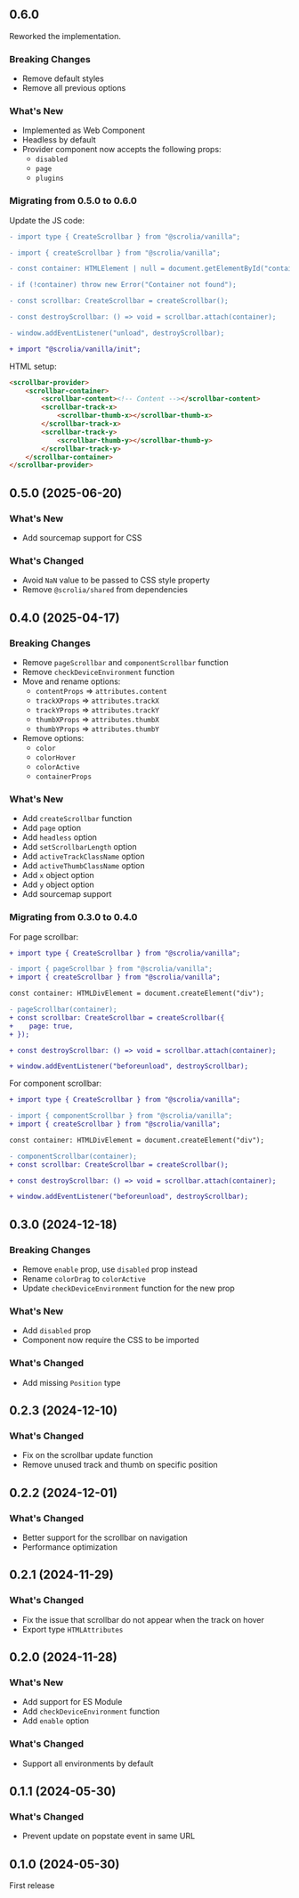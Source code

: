 ## 0.6.0

Reworked the implementation.

### Breaking Changes

- Remove default styles
- Remove all previous options

### What's New

- Implemented as Web Component
- Headless by default
- Provider component now accepts the following props:
    - `disabled`
    - `page`
    - `plugins`

### Migrating from 0.5.0 to 0.6.0

Update the JS code:

```diff
- import type { CreateScrollbar } from "@scrolia/vanilla";

- import { createScrollbar } from "@scrolia/vanilla";

- const container: HTMLElement | null = document.getElementById("container");

- if (!container) throw new Error("Container not found");

- const scrollbar: CreateScrollbar = createScrollbar();

- const destroyScrollbar: () => void = scrollbar.attach(container);

- window.addEventListener("unload", destroyScrollbar);

+ import "@scrolia/vanilla/init";
```

HTML setup:

```html
<scrollbar-provider>
    <scrollbar-container>
        <scrollbar-content><!-- Content --></scrollbar-content>
        <scrollbar-track-x>
            <scrollbar-thumb-x></scrollbar-thumb-x>
        </scrollbar-track-x>
        <scrollbar-track-y>
            <scrollbar-thumb-y></scrollbar-thumb-y>
        </scrollbar-track-y>
    </scrollbar-container>
</scrollbar-provider>
```

## 0.5.0 (2025-06-20)

### What's New

- Add sourcemap support for CSS

### What's Changed

- Avoid `NaN` value to be passed to CSS style property
- Remove `@scrolia/shared` from dependencies

## 0.4.0 (2025-04-17)

### Breaking Changes

- Remove `pageScrollbar` and `componentScrollbar` function
- Remove `checkDeviceEnvironment` function
- Move and rename options:
    - `contentProps` => `attributes.content`
    - `trackXProps` => `attributes.trackX`
    - `trackYProps` => `attributes.trackY`
    - `thumbXProps` => `attributes.thumbX`
    - `thumbYProps` => `attributes.thumbY`
- Remove options:
    - `color`
    - `colorHover`
    - `colorActive`
    - `containerProps`

### What's New

- Add `createScrollbar` function
- Add `page` option
- Add `headless` option
- Add `setScrollbarLength` option
- Add `activeTrackClassName` option
- Add `activeThumbClassName` option
- Add `x` object option
- Add `y` object option
- Add sourcemap support

### Migrating from 0.3.0 to 0.4.0

For page scrollbar:

```diff
+ import type { CreateScrollbar } from "@scrolia/vanilla";

- import { pageScrollbar } from "@scrolia/vanilla";
+ import { createScrollbar } from "@scrolia/vanilla";

const container: HTMLDivElement = document.createElement("div");

- pageScrollbar(container);
+ const scrollbar: CreateScrollbar = createScrollbar({
+    page: true,  
+ });

+ const destroyScrollbar: () => void = scrollbar.attach(container);

+ window.addEventListener("beforeunload", destroyScrollbar);
```

For component scrollbar:

```diff
+ import type { CreateScrollbar } from "@scrolia/vanilla";

- import { componentScrollbar } from "@scrolia/vanilla";
+ import { createScrollbar } from "@scrolia/vanilla";

const container: HTMLDivElement = document.createElement("div");

- componentScrollbar(container);
+ const scrollbar: CreateScrollbar = createScrollbar();

+ const destroyScrollbar: () => void = scrollbar.attach(container);

+ window.addEventListener("beforeunload", destroyScrollbar);
```

## 0.3.0 (2024-12-18)

### Breaking Changes

- Remove `enable` prop, use `disabled` prop instead
- Rename `colorDrag` to `colorActive`
- Update `checkDeviceEnvironment` function for the new prop

### What's New

- Add `disabled` prop
- Component now require the CSS to be imported

### What's Changed

- Add missing `Position` type

## 0.2.3 (2024-12-10)

### What's Changed

- Fix on the scrollbar update function
- Remove unused track and thumb on specific position

## 0.2.2 (2024-12-01)

### What's Changed

- Better support for the scrollbar on navigation
- Performance optimization

## 0.2.1 (2024-11-29)

### What's Changed

- Fix the issue that scrollbar do not appear when the track on hover
- Export type `HTMLAttributes`

## 0.2.0 (2024-11-28)

### What's New

- Add support for ES Module
- Add `checkDeviceEnvironment` function
- Add `enable` option

### What's Changed

- Support all environments by default

## 0.1.1 (2024-05-30)

### What's Changed

- Prevent update on popstate event in same URL

## 0.1.0 (2024-05-30)

First release
